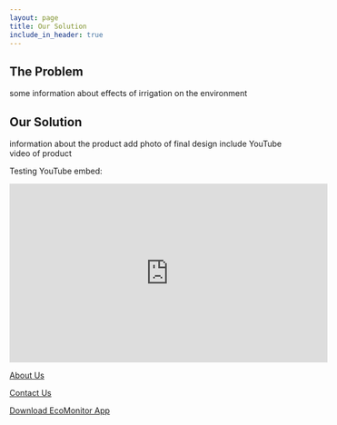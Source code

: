 ```yaml
---
layout: page
title: Our Solution
include_in_header: true
---
```


## The Problem

some information about effects of irrigation on the environment

## Our Solution

information about the product
add photo of final design
include YouTube video of product


Testing YouTube embed:
<iframe width="560" height="315" src="https://www.youtube-nocookie.com/embed/dQw4w9WgXcQ" title="YouTube video player" frameborder="0" allow="accelerometer; autoplay; clipboard-write; encrypted-media; gyroscope; picture-in-picture" allowfullscreen></iframe>


[About Us](./about)

[Contact Us](./contact)

[Download EcoMonitor App](./download)
